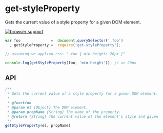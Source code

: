 # get-styleProperty

Gets the current value of a style property for a given DOM element.

[![browser support](https://ci.testling.com/thlorenz/get-StyleProperty.png)](https://ci.testling.com/thlorenz/get-StyleProperty)

```js
var foo              =  document.querySelector('.foo')
  , getStyleProperty =  require('get-styleProperty');

// assuming we applied css: ".foo { min-height: 20px }"

console.log(getStyleProperty(foo, 'min-height')); // => 20px
```

## API

```js
/**
 * Gets the current value of a style property for a given DOM element.
 *
 * @function
 * @param el {Object} The DOM element.
 * @param propName {String} The name of the property.
 * @return {String} The current value of the element's style and given property. 
 */
getStyleProperty(el, propName)
```
